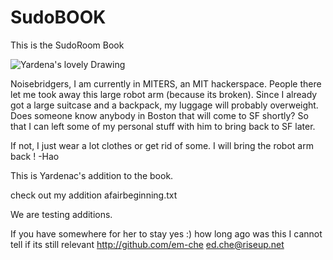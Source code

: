 SudoBOOK
========

This is the SudoRoom Book


![Yardena's lovely Drawing](https://raw.github.com/sudoroom/SudoBook/master/images/hacktheplanet.jpg)


Noisebridgers, I am currently in MITERS, an MIT hackerspace. People there let me took away this large robot arm (because its broken). Since I already got a large suitcase and a     backpack, my luggage will probably overweight. Does someone know anybody in Boston that will come to SF shortly? So that I can left some of my personal stuff with him to bring
back to SF later.

If not, I just wear a lot clothes or get rid of some. I will bring the robot arm back !  -Hao

This is Yardenac's addition to the book.

check out my addition afairbeginning.txt

We are testing additions.


If you have somewhere for her to stay yes :) how long ago was this I cannot tell if its still relevant http://github.com/em-che ed.che@riseup.net
